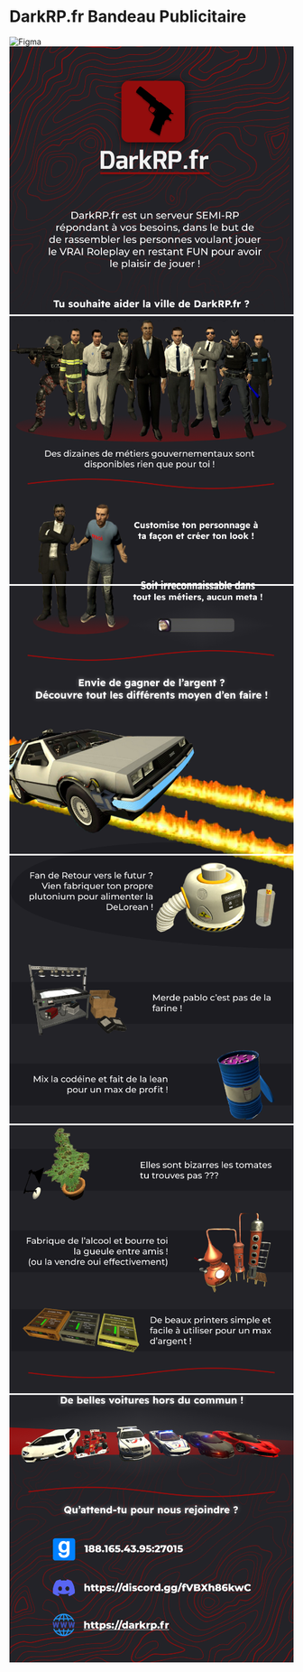 # DarkRP.fr Bandeau Publicitaire
![Figma](https://img.shields.io/badge/figma-%23F24E1E.svg?style=for-the-badge&logo=figma&logoColor=white)
<img src="./image_part_001.png">
<img src="./image_part_002.png">
<img src="./image_part_003.png">
<img src="./image_part_004.png">
<img src="./image_part_005.png">
<img src="./image_part_006.png">
